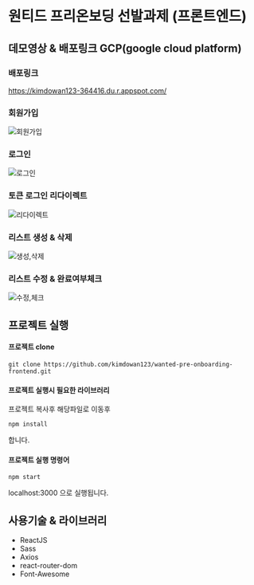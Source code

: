 # 원티드 프리온보딩 선발과제 (프론트엔드)

## 데모영상 & 배포링크 GCP(google cloud platform)

### 배포링크 
https://kimdowan123-364416.du.r.appspot.com/

### 회원가입
![회원가입](https://user-images.githubusercontent.com/97826223/206983517-ac00e5fb-4d49-4017-91af-73d8decf6efc.gif)  

### 로그인
![로그인](https://user-images.githubusercontent.com/97826223/206984605-0d22cb92-df2f-454b-825c-8abe66969ccb.gif)

### 토큰 로그인 리다이렉트
![리다이렉트](https://user-images.githubusercontent.com/97826223/206985118-a358d96f-25d1-4d6b-93d2-4359100bfcac.gif)

### 리스트 생성 & 삭제
![생성,삭제](https://user-images.githubusercontent.com/97826223/206985835-2754bf69-f11b-44ab-8b41-43ea8e052a19.gif)

### 리스트 수정 & 완료여부체크
![수정,체크](https://user-images.githubusercontent.com/97826223/206986744-83bd9661-b20f-455c-8032-05735aa7267b.gif)

 
## 프로젝트 실행

#### 프로젝트 clone

```
git clone https://github.com/kimdowan123/wanted-pre-onboarding-frontend.git
```

#### 프로젝트 실행시 필요한 라이브러리
프로젝트 복사후 해당파일로 이동후

```
npm install
```
합니다.
#### 프로젝트 실행 명령어
```
npm start
```
localhost:3000 으로 실행됩니다.
## 사용기술 & 라이브러리
- ReactJS
- Sass
- Axios
- react-router-dom
- Font-Awesome


